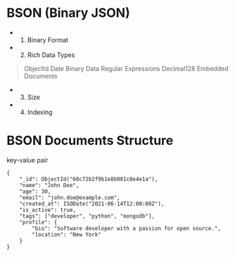 # BSON (Binary JSON)

- 1. Binary Format
- 2. Rich Data Types
> ObjectId
> Date
> Binary Data
> Regular Expressions
> Decimal128
> Embedded Documents
- 3. Size
- 4. Indexing 

# BSON Documents Structure
key-value pair
```bson
{
    "_id": ObjectId("60c72b2f9b1e8b001c8e4e1a"),
    "name": "John Doe",
    "age": 30,
    "email": "john.doe@example.com",
    "created_at": ISODate("2021-06-14T12:00:00Z"),
    "is_active": true,
    "tags": ["developer", "python", "mongodb"],
    "profile": {
        "bio": "Software developer with a passion for open source.",
        "location": "New York"
    }
}
```